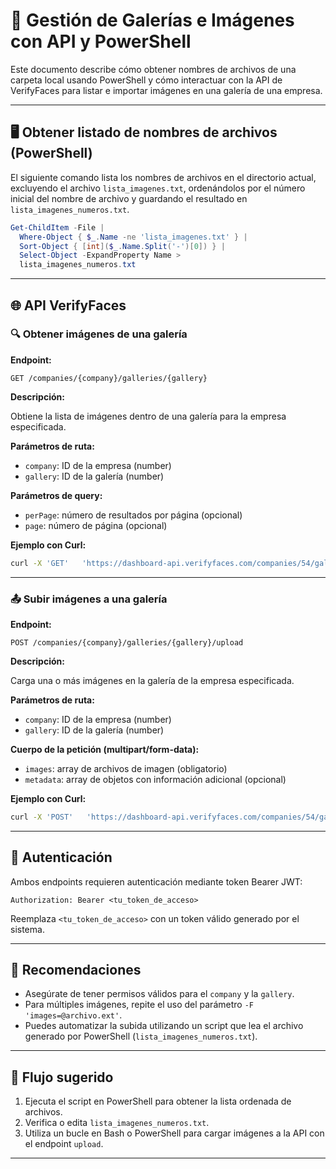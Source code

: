 
# 📁 Gestión de Galerías e Imágenes con API y PowerShell

Este documento describe cómo obtener nombres de archivos de una carpeta local usando PowerShell y cómo interactuar con la API de VerifyFaces para listar e importar imágenes en una galería de una empresa.

---

## 🖥️ Obtener listado de nombres de archivos (PowerShell)

El siguiente comando lista los nombres de archivos en el directorio actual, excluyendo el archivo `lista_imagenes.txt`, ordenándolos por el número inicial del nombre de archivo y guardando el resultado en `lista_imagenes_numeros.txt`.

```powershell
Get-ChildItem -File |
  Where-Object { $_.Name -ne 'lista_imagenes.txt' } |
  Sort-Object { [int]($_.Name.Split('-')[0]) } |
  Select-Object -ExpandProperty Name >
  lista_imagenes_numeros.txt
```

---

## 🌐 API VerifyFaces

### 🔍 Obtener imágenes de una galería

**Endpoint:**

```
GET /companies/{company}/galleries/{gallery}
```

**Descripción:**

Obtiene la lista de imágenes dentro de una galería para la empresa especificada.

**Parámetros de ruta:**

- `company`: ID de la empresa (number)
- `gallery`: ID de la galería (number)

**Parámetros de query:**

- `perPage`: número de resultados por página (opcional)
- `page`: número de página (opcional)

**Ejemplo con Curl:**

```bash
curl -X 'GET'   'https://dashboard-api.verifyfaces.com/companies/54/galleries/466?perPage=100&page=1'   -H 'accept: application/json'   -H 'Authorization: Bearer eyJhbGciOiJIUzI1NiIsInR5cCI6IkpXVCJ9.eyJ1c2VySWQiOjE4NCwiaWF0IjoxNzQ2NzE3NTkxLCJleHAiOjE3NDY3MjExOTF9.s8I90pfl0Kyg32T1c9olxPBDcFIz05P2B7x0gHDCS5I'
```

---

### 📤 Subir imágenes a una galería

**Endpoint:**

```
POST /companies/{company}/galleries/{gallery}/upload
```

**Descripción:**

Carga una o más imágenes en la galería de la empresa especificada.

**Parámetros de ruta:**

- `company`: ID de la empresa (number)
- `gallery`: ID de la galería (number)

**Cuerpo de la petición (multipart/form-data):**

- `images`: array de archivos de imagen (obligatorio)
- `metadata`: array de objetos con información adicional (opcional)

**Ejemplo con Curl:**

```bash
curl -X 'POST'   'https://dashboard-api.verifyfaces.com/companies/54/galleries/466/upload'   -H 'accept: application/json'   -H 'Authorization: Bearer eyJhbGciOiJIUzI1NiIsInR5cCI6IkpXVCJ9.eyJ1c2VySWQiOjE4NCwiaWF0IjoxNzQ2NzE3NTkxLCJleHAiOjE3NDY3MjExOTF9.s8I90pfl0Kyg32T1c9olxPBDcFIz05P2B7x0gHDCS5I'   -H 'Content-Type: multipart/form-data'   -F 'images=@51-0103846432-MemNo 982.png;type=image/png'
```

---

## 🔐 Autenticación

Ambos endpoints requieren autenticación mediante token Bearer JWT:

```http
Authorization: Bearer <tu_token_de_acceso>
```

Reemplaza `<tu_token_de_acceso>` con un token válido generado por el sistema.

---

## 📎 Recomendaciones

- Asegúrate de tener permisos válidos para el `company` y la `gallery`.
- Para múltiples imágenes, repite el uso del parámetro `-F 'images=@archivo.ext'`.
- Puedes automatizar la subida utilizando un script que lea el archivo generado por PowerShell (`lista_imagenes_numeros.txt`).

---

## 📂 Flujo sugerido

1. Ejecuta el script en PowerShell para obtener la lista ordenada de archivos.
2. Verifica o edita `lista_imagenes_numeros.txt`.
3. Utiliza un bucle en Bash o PowerShell para cargar imágenes a la API con el endpoint `upload`.

---
